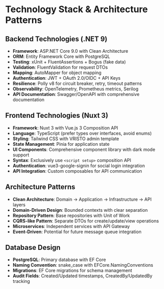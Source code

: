 # Technology Stack & Architecture Patterns

## Backend Technologies (.NET 9)
- **Framework**: ASP.NET Core 9.0 with Clean Architecture
- **ORM**: Entity Framework Core with PostgreSQL
- **Testing**: xUnit + FluentAssertions + Bogus (fake data)
- **Validation**: FluentValidation for request DTOs
- **Mapping**: AutoMapper for object mapping
- **Authentication**: JWT + OAuth 2.0/OIDC + API Keys
- **Resilience**: Polly v8 for circuit breaker, retry, timeout patterns
- **Observability**: OpenTelemetry, Prometheus metrics, Serilog
- **API Documentation**: Swagger/OpenAPI with comprehensive documentation

## Frontend Technologies (Nuxt 3)
- **Framework**: Nuxt 3 with Vue.js 3 Composition API
- **Language**: TypeScript (prefer types over interfaces, avoid enums)
- **Styling**: Tailwind CSS with VRISTO admin template
- **State Management**: Pinia for application state
- **UI Components**: Comprehensive component library with dark mode support
- **Syntax**: Exclusively use `<script setup>` composition API
- **Authentication**: vue3-google-signin for social login integration
- **API Integration**: Custom composables for API communication

## Architecture Patterns
- **Clean Architecture**: Domain → Application → Infrastructure → API layers
- **Domain-Driven Design**: Bounded contexts with clear separation
- **Repository Pattern**: Base repositories with Unit of Work
- **CQRS-like Pattern**: Separate DTOs for create/update/view operations
- **Microservices**: Independent services with API Gateway
- **Event-Driven**: Potential for future message queue integration

## Database Design
- **PostgreSQL**: Primary database with EF Core
- **Naming Convention**: snake_case with EFCore.NamingConventions
- **Migrations**: EF Core migrations for schema management
- **Audit Fields**: Created/Updated timestamps, CreatedBy/UpdatedBy tracking